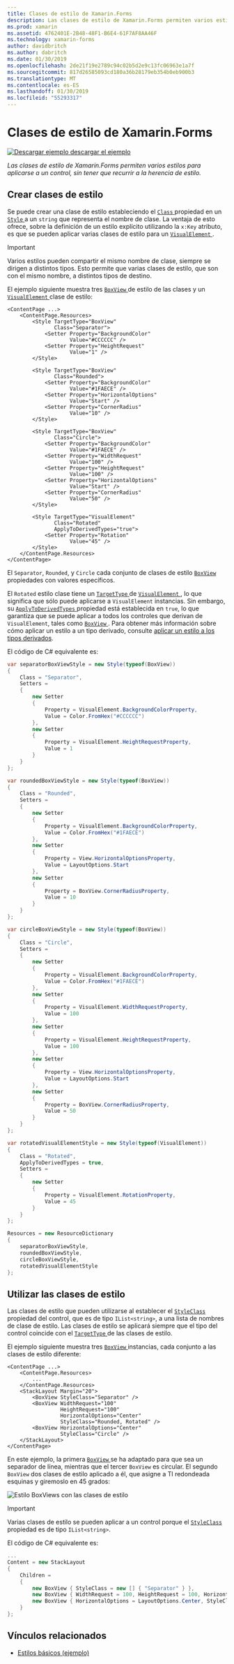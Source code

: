 ```yaml
---
title: Clases de estilo de Xamarin.Forms
description: Las clases de estilo de Xamarin.Forms permiten varios estilos para aplicarse a un control, sin tener que recurrir a la herencia de estilo.
ms.prod: xamarin
ms.assetid: 4762401E-2B48-48F1-B6E4-61F7AF8AA46F
ms.technology: xamarin-forms
author: davidbritch
ms.author: dabritch
ms.date: 01/30/2019
ms.openlocfilehash: 2de21f19e2789c94c02b5d2e9c13fc06963e1a7f
ms.sourcegitcommit: 817d26585093cd180a36b28179eb354b0eb900b3
ms.translationtype: MT
ms.contentlocale: es-ES
ms.lasthandoff: 01/30/2019
ms.locfileid: "55293317"
---
```

# <a name="xamarinforms-style-classes"></a>Clases de estilo de Xamarin.Forms

[![Descargar ejemplo](~/media/shared/download.png) descargar el ejemplo](https://developer.xamarin.com/samples/xamarin-forms/UserInterface/Styles/BasicStyles/)

_Las clases de estilo de Xamarin.Forms permiten varios estilos para aplicarse a un control, sin tener que recurrir a la herencia de estilo._

## <a name="create-style-classes"></a>Crear clases de estilo

Se puede crear una clase de estilo estableciendo el [ `Class` ](xref:Xamarin.Forms.Style.Class) propiedad en un [ `Style` ](xref:Xamarin.Forms.Style) a un `string` que representa el nombre de clase. La ventaja de esto ofrece, sobre la definición de un estilo explícito utilizando la `x:Key` atributo, es que se pueden aplicar varias clases de estilo para un [ `VisualElement` ](xref:Xamarin.Forms.VisualElement).

> [!IMPORTANT]
> Varios estilos pueden compartir el mismo nombre de clase, siempre se dirigen a distintos tipos. Esto permite que varias clases de estilo, que son con el mismo nombre, a distintos tipos de destino.

El ejemplo siguiente muestra tres [ `BoxView` ](xref:Xamarin.Forms.BoxView) de estilo de las clases y un [ `VisualElement` ](xref:Xamarin.Forms.VisualElement) clase de estilo:

```xaml
<ContentPage ...>
    <ContentPage.Resources>
        <Style TargetType="BoxView"
               Class="Separator">
            <Setter Property="BackgroundColor"
                    Value="#CCCCCC" />
            <Setter Property="HeightRequest"
                    Value="1" />
        </Style>

        <Style TargetType="BoxView"
               Class="Rounded">
            <Setter Property="BackgroundColor"
                    Value="#1FAECE" />
            <Setter Property="HorizontalOptions"
                    Value="Start" />
            <Setter Property="CornerRadius"
                    Value="10" />
        </Style>    

        <Style TargetType="BoxView"
               Class="Circle">
            <Setter Property="BackgroundColor"
                    Value="#1FAECE" />
            <Setter Property="WidthRequest"
                    Value="100" />
            <Setter Property="HeightRequest"
                    Value="100" />
            <Setter Property="HorizontalOptions"
                    Value="Start" />
            <Setter Property="CornerRadius"
                    Value="50" />
        </Style>

        <Style TargetType="VisualElement"
               Class="Rotated"
               ApplyToDerivedTypes="true">
            <Setter Property="Rotation"
                    Value="45" />
        </Style>        
    </ContentPage.Resources>
</ContentPage>
```

El `Separator`, `Rounded`, y `Circle` cada conjunto de clases de estilo [ `BoxView` ](xref:Xamarin.Forms.BoxView) propiedades con valores específicos.

El `Rotated` estilo clase tiene un [ `TargetType` ](xref:Xamarin.Forms.Style.TargetType) de [ `VisualElement` ](xref:Xamarin.Forms.VisualElement), lo que significa que sólo puede aplicarse a `VisualElement` instancias. Sin embargo, su [ `ApplyToDerivedTypes` ](xref:Xamarin.Forms.Style.ApplyToDerivedTypes) propiedad está establecida en `true`, lo que garantiza que se puede aplicar a todos los controles que derivan de `VisualElement`, tales como [ `BoxView` ](xref:Xamarin.Forms.BoxView). Para obtener más información sobre cómo aplicar un estilo a un tipo derivado, consulte [aplicar un estilo a los tipos derivados](implicit.md#apply-a-style-to-derived-types).

El código de C# equivalente es:

```csharp
var separatorBoxViewStyle = new Style(typeof(BoxView))
{
    Class = "Separator",
    Setters =
    {
        new Setter
        {
            Property = VisualElement.BackgroundColorProperty,
            Value = Color.FromHex("#CCCCCC")
        },
        new Setter
        {
            Property = VisualElement.HeightRequestProperty,
            Value = 1
        }
    }
};

var roundedBoxViewStyle = new Style(typeof(BoxView))
{
    Class = "Rounded",
    Setters =
    {
        new Setter
        {
            Property = VisualElement.BackgroundColorProperty,
            Value = Color.FromHex("#1FAECE")
        },
        new Setter
        {
            Property = View.HorizontalOptionsProperty,
            Value = LayoutOptions.Start
        },
        new Setter
        {
            Property = BoxView.CornerRadiusProperty,
            Value = 10
        }
    }
};

var circleBoxViewStyle = new Style(typeof(BoxView))
{
    Class = "Circle",
    Setters =
    {
        new Setter
        {
            Property = VisualElement.BackgroundColorProperty,
            Value = Color.FromHex("#1FAECE")
        },
        new Setter
        {
            Property = VisualElement.WidthRequestProperty,
            Value = 100
        },
        new Setter
        {
            Property = VisualElement.HeightRequestProperty,
            Value = 100
        },
        new Setter
        {
            Property = View.HorizontalOptionsProperty,
            Value = LayoutOptions.Start
        },
        new Setter
        {
            Property = BoxView.CornerRadiusProperty,
            Value = 50
        }
    }
};

var rotatedVisualElementStyle = new Style(typeof(VisualElement))
{
    Class = "Rotated",
    ApplyToDerivedTypes = true,
    Setters =
    {
        new Setter
        {
            Property = VisualElement.RotationProperty,
            Value = 45
        }
    }
};

Resources = new ResourceDictionary
{
    separatorBoxViewStyle,
    roundedBoxViewStyle,
    circleBoxViewStyle,
    rotatedVisualElementStyle
};
```

## <a name="consume-style-classes"></a>Utilizar las clases de estilo

Las clases de estilo que pueden utilizarse al establecer el [ `StyleClass` ](xref:Xamarin.Forms.VisualElement.StyleClass) propiedad del control, que es de tipo `IList<string>`, a una lista de nombres de clase de estilo. Las clases de estilo se aplicará siempre que el tipo del control coincide con el [ `TargetType` ](xref:Xamarin.Forms.Style.TargetType) de las clases de estilo.

El ejemplo siguiente muestra tres [ `BoxView` ](xref:Xamarin.Forms.BoxView) instancias, cada conjunto a las clases de estilo diferente:

```xaml
<ContentPage ...>
    <ContentPage.Resources>
        ...
    </ContentPage.Resources>
    <StackLayout Margin="20">
        <BoxView StyleClass="Separator" />       
        <BoxView WidthRequest="100"
                 HeightRequest="100"
                 HorizontalOptions="Center"
                 StyleClass="Rounded, Rotated" />
        <BoxView HorizontalOptions="Center"
                 StyleClass="Circle" />
    </StackLayout>
</ContentPage>    
```

En este ejemplo, la primera [ `BoxView` ](xref:Xamarin.Forms.BoxView) se ha adaptado para que sea un separador de línea, mientras que el tercer `BoxView` es circular. El segundo `BoxView` dos clases de estilo aplicado a él, que asigne a TI redondeada esquinas y giremoslo en 45 grados:

![](style-class-images/boxviews.png "Estilo BoxViews con las clases de estilo")

> [!IMPORTANT]
> Varias clases de estilo se pueden aplicar a un control porque el [ `StyleClass` ](xref:Xamarin.Forms.VisualElement.StyleClass) propiedad es de tipo `IList<string>`.

El código de C# equivalente es:

```csharp
...
Content = new StackLayout
{
    Children =
    {
        new BoxView { StyleClass = new [] { "Separator" } },
        new BoxView { WidthRequest = 100, HeightRequest = 100, HorizontalOptions = LayoutOptions.Center, StyleClass = new [] { "Rounded", "Rotated" } },
        new BoxView { HorizontalOptions = LayoutOptions.Center, StyleClass = new [] { "Circle" } }
    }
};
```

## <a name="related-links"></a>Vínculos relacionados

- [Estilos básicos (ejemplo)](https://developer.xamarin.com/samples/xamarin-forms/UserInterface/Styles/BasicStyles/)
